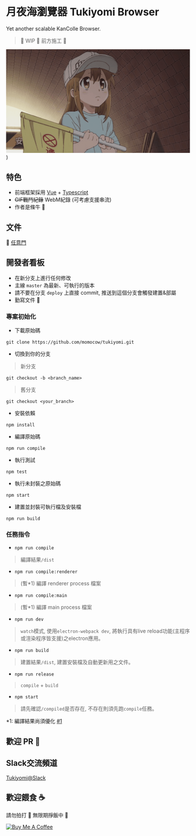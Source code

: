 # 月夜海瀏覽器 Tukiyomi Browser
Yet another scalable KanColle Browser.

> 🚧 WIP 🚧 前方施工 🚧

![WIP](./docs/Ketsushoban.gif))

## 特色
- 前端框架採用 [Vue](https://vuejs.org/) + [Typescript](https://www.typescriptlang.org)
- ~~GIF戰鬥紀錄~~ WebM紀錄 (可考慮支援串流)
- 作者是條牛 🐄


## 文件
🚪 [任意門](./docs/README.md)

## 開發者看板
- 在新分支上進行任何修改
- 主線 `master` 為最新、可執行的版本
- 請不要在分支 `deploy` 上直接 commit, 推送到這個分支會觸發建置&部屬
- 勤寫文件 📝

### 專案初始化
- 下載原始碼
```
git clone https://github.com/momocow/tukiyomi.git
```
- 切換到你的分支
> 新分支
```
git checkout -b <branch_name>
```
> 舊分支
```
git checkout <your_branch>
```
- 安裝依賴
```
npm install
```
- 編譯原始碼
```
npm run compile
```
- 執行測試
```
npm test
```
- 執行未封裝之原始碼
```
npm start
```
- 建置並封裝可執行檔及安裝檔
```
npm run build
```

### 任務指令
- `npm run compile`
> 編譯結果`/dist`
- `npm run compile:renderer`
> (暫*1) 編譯 renderer process 檔案
- `npm run compile:main`
> (暫*1) 編譯 main process 檔案
- `npm run dev`
> `watch`模式, 使用`electron-webpack dev`, 將執行具有live reload功能(主程序或渲染程序皆支援)之electron應用｡
- `npm run build`
> 建置結果`/dist`, 建置安裝檔及自動更新用之文件｡
- `npm run release`
> `compile` + `build`
- `npm start`
> 請先確認`/compiled`是否存在, 不存在則須先跑`compile`任務｡

*1: 編譯結果尚須優化 [#1](https://github.com/momocow/tukiyomi/issues/1)

## 歡迎 PR 🙏

## Slack交流頻道
[Tukiyomi@Slack](https://tuki-yomi.slack.com/messages/CCBG49A07)

## 歡迎餵食 ☕
請勿拍打 🤜 無限期掙飯中 🍙

<a href="https://www.buymeacoffee.com/momocow" target="_blank"><img src="https://www.buymeacoffee.com/assets/img/custom_images/yellow_img.png" alt="Buy Me A Coffee" style="height: auto !important;width: auto !important;" ></a>